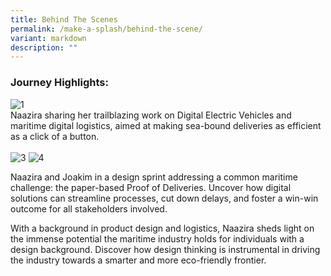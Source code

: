 ```yaml
---
title: Behind The Scenes
permalink: /make-a-splash/behind-the-scene/
variant: markdown
description: ""
---
```

### **Journey Highlights:**
<img border="0" alt="1" src="https://i.ibb.co/6NGxrFk/1.jpg">
<br>
Naazira sharing her trailblazing work on Digital Electric Vehicles and maritime digital logistics, aimed at making sea-bound deliveries as efficient as a click of a button.
<br>
<br>
<img border="0" alt="3" src="https://i.ibb.co/vz3nsQG/3.jpg">
<img border="0" alt="4" src="https://i.ibb.co/3STLprT/4.jpg">

Naazira and Joakim in a design sprint addressing a common maritime challenge: the paper-based Proof of Deliveries. Uncover how digital solutions can streamline processes, cut down delays, and foster a win-win outcome for all stakeholders involved.

With a background in product design and logistics, Naazira sheds light on the immense potential the maritime industry holds for individuals with a design background. Discover how design thinking is instrumental in driving the industry towards a smarter and more eco-friendly frontier.